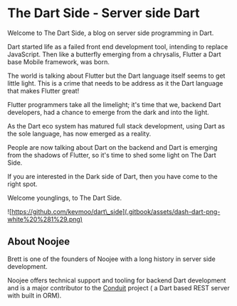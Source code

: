 # The Dart Side - Server side Dart

Welcome to The Dart Side, a blog on server side programming in Dart.

Dart started life as a failed front end development tool, intending to replace JavaScript. Then like a butterfly emerging from a chrysalis, Flutter a Dart base Mobile framework, was born.

The world is talking about Flutter but the Dart language itself seems to get little light. This is a crime that needs to be address as it the Dart language that makes Flutter great!

Flutter programmers take all the limelight; it's time that we, backend Dart developers, had a chance to emerge from the dark and into the light.

As the Dart eco system has matured full stack development, using Dart as the sole language, has now emerged as a reality. 

People are now talking about Dart on the backend and Dart is emerging from the shadows of Flutter, so it's time to shed some light on The Dart Side.

If you are interested in the Dark side of Dart, then you have come to the right spot.

Welcome younglings, to The Dart Side.

![https://github.com/kevmoo/dart\_side](.gitbook/assets/dash-dart-png-white%20%281%29.png)

## About Noojee

Brett is one of the founders of Noojee with a long history in server side development.

Noojee offers technical support and tooling for backend Dart development and is a major contributor to the [Conduit](https://pub.dev/packages/conduit) project \( a Dart based REST server with built in ORM\).

